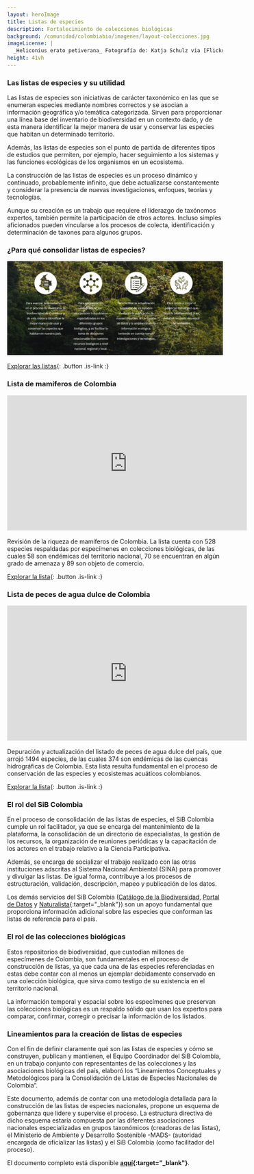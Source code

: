 ```yaml
---
layout: heroImage
title: Listas de especies
description: Fortalecimiento de colecciones biológicas
background: /comunidad/colombiabio/imagenes/layout-colecciones.jpg
imageLicense: |
  _Heliconius erato petiverana_ Fotografía de: Katja Schulz via [Flickr](https://flic.kr/p/bmS9bM)
height: 41vh
---
```


### Las listas de especies y su utilidad

Las listas de especies son iniciativas de carácter taxonómico en las que se enumeran especies mediante nombres correctos y se asocian a información geográfica y/o temática categorizada. Sirven para proporcionar una línea base del inventario de biodiversidad en un contexto dado, y de esta manera identificar la mejor manera de usar y conservar las especies que habitan un determinado territorio.

Además, las listas de especies son el punto de partida de diferentes tipos de estudios que permiten, por ejemplo, hacer seguimiento a los sistemas y las funciones ecológicas de los organismos en un ecosistema.

La construcción de las listas de especies es un proceso dinámico y continuado, probablemente infinito, que debe actualizarse constantemente y considerar la presencia de nuevas investigaciones, enfoques, teorías y tecnologías.

Aunque su creación es un trabajo que requiere el liderazgo de taxónomos expertos, también permite la participación de otros actores. Incluso simples aficionados pueden vincularse a los procesos de colecta, identificación y determinación de taxones para algunos grupos.

### ¿Para qué consolidar listas de especies?

<img src="/comunidad/colombiabio/imagenes/listas-de-especies/stats.png" width=770>

[Explorar las listas](http://listas.biodiversidad.co/){: .button .is-link :}

### Lista de mamíferos de Colombia

<iframe width="560" height="315" src="https://www.youtube.com/embed/2Foie1iCVtI" title="YouTube video player" frameborder="0" allow="accelerometer; autoplay; clipboard-write; encrypted-media; gyroscope; picture-in-picture" allowfullscreen></iframe>

Revisión de la riqueza de mamíferos de Colombia. La lista cuenta con 528 especies respaldadas por especímenes en colecciones biológicas, de las cuales 58 son endémicas del territorio nacional, 70 se encuentran en algún grado de amenaza y 89 son objeto de comercio.

[Explorar la lista](http://listas.biodiversidad.co/list/e8b9ed9b-f715-4eac-ae24-772fbf40d7ae){: .button .is-link :}

    
     
### Lista de peces de agua dulce de Colombia
     
<iframe width="560" height="315" src="https://www.youtube.com/embed/GBe92-MzHRI" title="YouTube video player" frameborder="0" allow="accelerometer; autoplay; clipboard-write; encrypted-media; gyroscope; picture-in-picture" allowfullscreen></iframe>

Depuración y actualización del listado de peces de agua dulce del país, que arrojó 1494 especies, de las cuales 374 son endémicas de las cuencas hidrográficas de Colombia. Esta lista resulta fundamental en el proceso de conservación de las especies y ecosistemas acuáticos colombianos.


[Explorar la lista](http://listas.biodiversidad.co/list/7e3a2242-46d6-4b90-b80c-42c5d27ed93b){: .button .is-link :}

     
### El rol del SiB Colombia

En el proceso de consolidación de las listas de especies, el SiB Colombia cumple un rol facilitador, ya que se encarga del mantenimiento de la plataforma, la consolidación de un directorio de especialistas, la gestión de los recursos, la organización de reuniones periódicas y la capacitación de los actores en el trabajo relativo a la Ciencia Participativa.

Además, se encarga de socializar el trabajo realizado con las otras instituciones adscritas al Sistema Nacional Ambiental (SINA) para promover y divulgar las listas. De igual forma, contribuye a los procesos de estructuración, validación, descripción, mapeo y publicación de los datos.

Los demás servicios del SiB Colombia ([Catálogo de la Biodiversidad](http://catalogo.biodiversidad.co/), [Portal de Datos](http://datos.biodiversidad.co/) y [Naturalista](https://colombia.inaturalist.org/){:target="_blank"}) son un apoyo fundamental que proporciona información adicional sobre las especies que conforman las listas de referencia para el país.

### El rol de las colecciones biológicas

Estos repositorios de biodiversidad, que custodian millones de especímenes de Colombia, son fundamentales en el proceso de construcción de listas, ya que cada una de las especies referenciadas en estas debe contar con al menos un ejemplar debidamente conservado en una colección biológica, que sirva como testigo de su existencia en el territorio nacional.

La información temporal y espacial sobre los especímenes que preservan las colecciones biológicas es un respaldo sólido que usan los expertos para comparar, confirmar, corregir o precisar la información de los listados.

### Lineamientos para la creación de listas de especies

Con el fin de definir claramente qué son las listas de especies y cómo se construyen, publican y mantienen, el Equipo Coordinador del SiB Colombia, en un trabajo conjunto con representantes de las colecciones y las asociaciones biológicas del país, elaboró los “Lineamientos Conceptuales y Metodológicos para la Consolidación de Listas de Especies Nacionales de Colombia”.

Este documento, además de contar con una metodología detallada para la construcción de las listas de especies nacionales, propone un esquema de gobernanza que lidere y supervise el proceso. La estructura directiva de dicho esquema estaría compuesta por las diferentes asociaciones nacionales especializadas en grupos taxonómicos (creadoras de las listas), el Ministerio de Ambiente y Desarrollo Sostenible -MADS- (autoridad encargada de oficializar las listas) y el SiB Colombia (como facilitador del proceso).

El documento completo está disponible **[aquí](http://repository.humboldt.org.co/handle/20.500.11761/9844){:target="_blank"}**.

